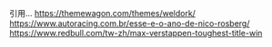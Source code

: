引用...
https://themewagon.com/themes/weldork/
https://www.autoracing.com.br/esse-e-o-ano-de-nico-rosberg/
https://www.redbull.com/tw-zh/max-verstappen-toughest-title-win






